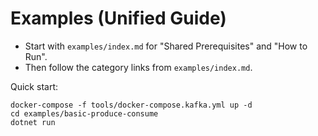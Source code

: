 # Examples (Unified Guide)

- Start with `examples/index.md` for "Shared Prerequisites" and "How to Run".
- Then follow the category links from `examples/index.md`.

Quick start:
```
docker-compose -f tools/docker-compose.kafka.yml up -d
cd examples/basic-produce-consume
dotnet run
```
